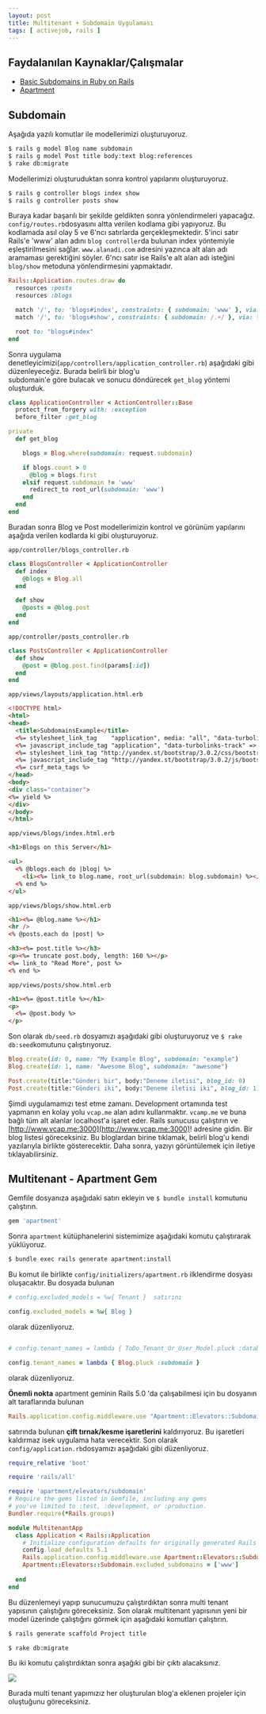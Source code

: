 ```yaml
---
layout: post
title: Multitenant + Subdomain Uygulaması
tags: [ activejob, rails ]
---
```


## Faydalanılan Kaynaklar/Çalışmalar

* [Basic Subdomains in Ruby on Rails](https://richonrails.com/articles/basic-subdomains-in-ruby-on-rails)
* [Apartment](https://github.com/influitive/apartment)

## Subdomain

Aşağıda yazılı komutlar ile modellerimizi oluşturuyoruz.

```bash
$ rails g model Blog name subdomain
$ rails g model Post title body:text blog:references
$ rake db:migrate
```

Modellerimizi oluşturuduktan sonra kontrol yapılarını oluşturuyoruz. 

```bash
$ rails g controller blogs index show
$ rails g controller posts show
```

Buraya kadar başarılı bir şekilde geldikten sonra yönlendirmeleri yapacağız. `config/routes.rb`dosyasını 
altta verilen kodlama gibi yapıyoruz. Bu kodlamada asıl olay 5 ve 6'ncı satırlarda gerçekleşmektedir. 
5'inci satır Rails'e 'www' alan adını `blog controller`da bulunan index yöntemiyle eşleştirilmesini sağlar.
`www.alanadi.com` adresini yazınca alt alan adı aramaması gerektiğini söyler. 6'ncı satır ise Rails'e alt alan
adı isteğini `blog/show` metoduna yönlendirmesini yapmaktadır.  

```ruby
Rails::Application.routes.draw do
  resources :posts
  resources :blogs

  match '/', to: 'blogs#index', constraints: { subdomain: 'www' }, via: [:get, :post, :put, :patch, :delete]
  match '/', to: 'blogs#show', constraints: { subdomain: /.+/ }, via: [:get, :post, :put, :patch, :delete]

  root to: "blogs#index"
end
```

Sonra uygulama denetleyicimizi(`app/controllers/application_controller.rb`) aşağıdaki gibi düzenleyeceğiz. Burada belirli bir blog'u  
subdomain'e göre bulacak ve sonucu döndürecek `get_blog` yöntemi oluşturduk.

```ruby
class ApplicationController < ActionController::Base
  protect_from_forgery with: :exception
  before_filter :get_blog

private
  def get_blog

    blogs = Blog.where(subdomain: request.subdomain)

    if blogs.count > 0
      @blog = blogs.first
    elsif request.subdomain != 'www'
      redirect_to root_url(subdomain: 'www')
    end
  end
end
```

Buradan sonra Blog ve Post modellerimizin kontrol ve görünüm yapılarını aşağıda verilen kodlarda ki gibi oluşturuyoruz.

`app/controller/blogs_controller.rb`

```ruby
class BlogsController < ApplicationController
  def index
    @blogs = Blog.all
  end

  def show
    @posts = @blog.post
  end
end
```

`app/controller/posts_controller.rb`

```ruby
class PostsController < ApplicationController
  def show
    @post = @blog.post.find(params[:id])
  end
end
```

`app/views/layouts/application.html.erb`

```html
<!DOCTYPE html>
<html>
<head>
  <title>SubdomainsExample</title>
  <%= stylesheet_link_tag    "application", media: "all", "data-turbolinks-track" => true %>
  <%= javascript_include_tag "application", "data-turbolinks-track" => true %>
  <%= stylesheet_link_tag "http://yandex.st/bootstrap/3.0.2/css/bootstrap.min.css", media: "all" %>
  <%= javascript_include_tag "http://yandex.st/bootstrap/3.0.2/js/bootstrap.min.js" %>
  <%= csrf_meta_tags %>
</head>
<body>
<div class="container">
<%= yield %>
</div>
</body>
</html>
```

`app/views/blogs/index.html.erb`

```html
<h1>Blogs on this Server</h1>

<ul>
  <% @blogs.each do |blog| %>
    <li><%= link_to blog.name, root_url(subdomain: blog.subdomain) %></li>
  <% end %>
</ul>
```

`app/views/blogs/show.html.erb`

```html
<h1><%= @blog.name %></h1>
<hr />
<% @posts.each do |post| %>

<h3><%= post.title %></h3>
<p><%= truncate post.body, length: 160 %></p>
<%= link_to "Read More", post %>
<% end %>
```

`app/views/posts/show.html.erb`

```html
<h1><%= @post.title %></h1>
<p>
  <%= @post.body %>
</p>
```

Son olarak `db/seed.rb` dosyamızı aşağıdaki gibi oluşturuyoruz ve `$ rake db:seed`komutunu çalıştırıyoruz.

```ruby
Blog.create(id: 0, name: "My Example Blog", subdomain: "example")
Blog.create(id: 1, name: "Awesome Blog", subdomain: "awesome")

Post.create(title:"Gönderi bir", body:"Deneme iletisi", blog_id: 0)
Post.create(title:"Gönderi iki", body:"Deneme iletisi iki", blog_id: 1)
```

Şimdi uygulamamızı test etme zamanı. Development ortamında test yapmanın en kolay yolu `vcap.me` alan adını kullanmaktır. 
`vcamp.me` ve buna bağlı tüm alt alanlar localhost'a işaret eder. Rails sunucusu çalıştırın ve [http://www.vcap.me:3000](http://www.vcap.me:3000)! adresine gidin. 
Bir blog listesi göreceksiniz. Bu bloglardan birine tıklamak, belirli blog'u kendi yazılarıyla birlikte gösterecektir. 
Daha sonra, yazıyı görüntülemek için iletiye tıklayabilirsiniz.

## Multitenant - Apartment Gem

Gemfile dosyanıza aşağıdaki satırı ekleyin ve `$ bundle install` komutunu çalıştırın.

```ruby
gem 'apartment'
```

Sonra `apartment` kütüphanelerini sistemimize aşağıdaki komutu çalıştırarak yüklüyoruz.

```bash
$ bundle exec rails generate apartment:install
``` 

Bu komut ile birlikte `config/initializers/apartment.rb` ilklendirme dosyası oluşacaktır.
Bu dosyada bulunan

```ruby
# config.excluded_models = %w{ Tenant }  satırını

config.excluded_models = %w{ Blog } 
```

olarak düzenliyoruz.

```ruby

# config.tenant_names = lambda { ToDo_Tenant_Or_User_Model.pluck :database } satırınıda

config.tenant_names = lambda { Blog.pluck :subdomain }
```

olarak düzenliyoruz.

**Önemli nokta** apartment geminin Rails 5.0 'da çalışabilmesi için bu dosyanın alt taraflarında bulunan 

```ruby
Rails.application.config.middleware.use "Apartment::Elevators::Subdomain"
```

satırında bulunan **çift tırnak/kesme işaretlerini** kaldırıyoruz. Bu işaretleri kaldırmaz isek uygulama hata verecektir.
Son olarak `config/application.rb`dosyamızı aşağıdaki gibi düzenliyoruz.

```ruby
require_relative 'boot'

require 'rails/all'

require 'apartment/elevators/subdomain'
# Require the gems listed in Gemfile, including any gems
# you've limited to :test, :development, or :production.
Bundler.require(*Rails.groups)

module MultitenantApp
  class Application < Rails::Application
    # Initialize configuration defaults for originally generated Rails version.
    config.load_defaults 5.1
    Rails.application.config.middleware.use Apartment::Elevators::Subdomain
    Apartment::Elevators::Subdomain.excluded_subdomains = ['www']
    
  end
end
```

Bu düzenlemeyi yapıp sunucumuzu çalıştırdıktan sonra multi tenant yapısının çalıştığını göreceksiniz. Son olarak
multitenant yapısının yeni bir model üzerinde çalıştığını görmek için aşağıdaki komutları çalıştırın.

```bash
$ rails generate scaffold Project title

$ rake db:migrate
```

Bu iki komutu çalıştırdıktan sonra aşağıki gibi bir çıktı alacaksınız.

![](/img/img.png)

Burada multi tenant yapımızız her oluşturulan blog'a eklenen projeler için oluştuğunu göreceksiniz.
